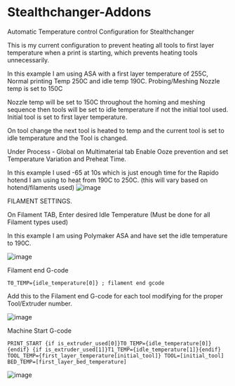 # Stealthchanger-Addons
Automatic Temperature control Configuration for Stealthchanger

This is my current configuration to prevent heating all tools to first layer temperature when a print is starting, which prevents heating tools unnecessarily.

In this example I am using ASA with a first layer temperature of 255C, Normal printing Temp 250C and idle temp 190C.
Probing/Meshing Nozzle temp is set to 150C

Nozzle temp will be set to 150C throughout the homing and meshing sequence then tools will be set to idle temperature if not the initial tool used. Initial tool is set to first layer temperature.

On tool change the next tool is heated to temp and the current tool is set to idle temperature and the Tool is changed.

Under Process - Global on Multimaterial tab Enable Ooze prevention and set Temperature Variation and Preheat Time.

In this example I used -65 at 10s which is just enough time for the Rapido hotend I am using to heat from 190C to 250C. (this will vary based on hotend/filaments used) 
![image](https://github.com/user-attachments/assets/ade8d327-338a-4497-8a19-8557186d81ee)

FILAMENT SETTINGS.

On Filament TAB, Enter desired Idle Temperature (Must be done for all Filament types used)

In this example I am using Polymaker ASA and have set the idle temperature to 190C.

![image](https://github.com/user-attachments/assets/b5611076-c7e6-4584-8a43-210c9998d1d5)

Filament end G-code
```
T0_TEMP={idle_temperature[0]} ; filament end gcode 
```
Add this to the Filament end G-code for each tool modifying for the proper Tool/Extruder number.

![image](https://github.com/user-attachments/assets/9a2b3d35-9403-4902-973b-2f5188b560b6)

Machine Start G-code
```
PRINT_START {if is_extruder_used[0]}T0_TEMP={idle_temperature[0]}{endif} {if is_extruder_used[1]}T1_TEMP={idle_temperature[1]}{endif} TOOL_TEMP={first_layer_temperature[initial_tool]} TOOL=[initial_tool] BED_TEMP=[first_layer_bed_temperature]
```
![image](https://github.com/user-attachments/assets/91860d24-2eb0-4584-bf62-5e1ca655a351)
